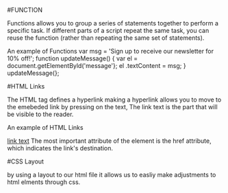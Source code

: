 
#FUNCTION


Functions allows you to group a series of statements together to perform a
specific task. If different parts of a script repeat the same task, you can
reuse the function (rather than repeating the same set of statements).

An example of Functions 
var msg = 'Sign up to receive our newsletter for 10% off!';
function updateMessage() {
var el = document.getElementByld('message'};
el .textContent = msg;
}
updateMessage(}; 

#HTML Links 

The HTML <a> tag defines a hyperlink making a hyperlink allows you to move to the emebeded link by pressing on the text, The link text is the part that will be visible to the reader.

An example of HTML Links

<a href="url">link text</a>
The most important attribute of the <a> element is the href attribute, which indicates the link's destination.


#CSS Layout

by using a layout to our html file it allows us to easliy make adjustments to html elments through css.

